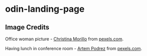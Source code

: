 # odin-landing-page

## Image Credits
Office woman picture - [Christina Morillo](https://www.pexels.com/@divinetechygirl/) from [pexels.com](https://www.pexels.com/). 

Having lunch in conference room - [Artem Podrez](https://www.pexels.com/@artempodrez/) from [pexels.com](https://www.pexels.com/). 